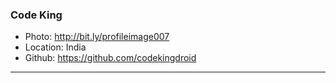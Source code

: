 ### Code King
- Photo: http://bit.ly/profileimage007
- Location: India
- Github: https://github.com/codekingdroid
***
